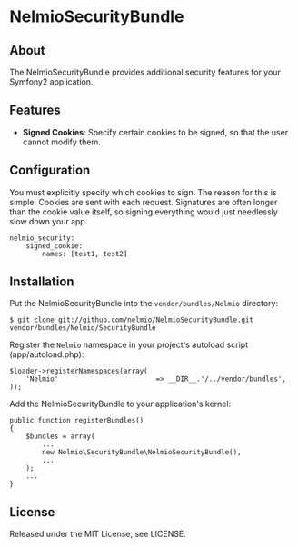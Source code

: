 # NelmioSecurityBundle

## About

The NelmioSecurityBundle provides additional security features for your Symfony2 application.

## Features

* **Signed Cookies**: Specify certain cookies to be signed, so that the user cannot modify
  them.

## Configuration

You must explicitly specify which cookies to sign. The reason for this is simple. Cookies are
sent with each request. Signatures are often longer than the cookie value itself, so signing
everything would just needlessly slow down your app.

    nelmio_security:
        signed_cookie:
            names: [test1, test2]

## Installation

Put the NelmioSecurityBundle into the ``vendor/bundles/Nelmio`` directory:

    $ git clone git://github.com/nelmio/NelmioSecurityBundle.git vendor/bundles/Nelmio/SecurityBundle

Register the `Nelmio` namespace in your project's autoload script (app/autoload.php):

    $loader->registerNamespaces(array(
        'Nelmio'                        => __DIR__.'/../vendor/bundles',
    ));

Add the NelmioSecurityBundle to your application's kernel:

    public function registerBundles()
    {
        $bundles = array(
            ...
            new Nelmio\SecurityBundle\NelmioSecurityBundle(),
            ...
        );
        ...
    }

## License

Released under the MIT License, see LICENSE.
